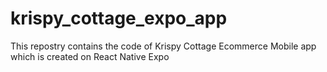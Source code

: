 # krispy_cottage_expo_app
This repostry contains the code of Krispy Cottage Ecommerce Mobile app which is created on React Native Expo
